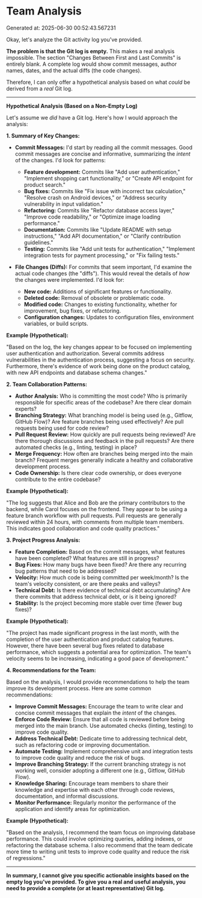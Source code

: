 # Team Analysis
Generated at: 2025-06-30 00:52:43.567231

Okay, let's analyze the Git activity log you've provided.

**The problem is that the Git log is empty.**  This makes a real analysis impossible.  The section "Changes Between First and Last Commits" is entirely blank.  A complete log would show commit messages, author names, dates, and the actual diffs (the code changes).

Therefore, I can only offer a hypothetical analysis based on what *could* be derived from a *real* Git log.
***
**Hypothetical Analysis (Based on a Non-Empty Log)**

Let's assume we *did* have a Git log.  Here's how I would approach the analysis:

**1. Summary of Key Changes:**

*   **Commit Messages:** I'd start by reading all the commit messages.  Good commit messages are concise and informative, summarizing the *intent* of the changes.  I'd look for patterns:
    *   **Feature development:**  Commits like "Add user authentication," "Implement shopping cart functionality," or "Create API endpoint for product search."
    *   **Bug fixes:** Commits like "Fix issue with incorrect tax calculation," "Resolve crash on Android devices," or "Address security vulnerability in input validation."
    *   **Refactoring:** Commits like "Refactor database access layer," "Improve code readability," or "Optimize image loading performance."
    *   **Documentation:** Commits like "Update README with setup instructions," "Add API documentation," or "Clarify contribution guidelines."
    *   **Testing:** Commits like "Add unit tests for authentication," "Implement integration tests for payment processing," or "Fix failing tests."

*   **File Changes (Diffs):**  For commits that seem important, I'd examine the actual code changes (the "diffs"). This would reveal the details of *how* the changes were implemented.  I'd look for:
    *   **New code:**  Additions of significant features or functionality.
    *   **Deleted code:** Removal of obsolete or problematic code.
    *   **Modified code:** Changes to existing functionality, whether for improvement, bug fixes, or refactoring.
    *   **Configuration changes:** Updates to configuration files, environment variables, or build scripts.

**Example (Hypothetical):**

"Based on the log, the key changes appear to be focused on implementing user authentication and authorization.  Several commits address vulnerabilities in the authentication process, suggesting a focus on security.  Furthermore, there's evidence of work being done on the product catalog, with new API endpoints and database schema changes."

**2. Team Collaboration Patterns:**

*   **Author Analysis:**  Who is committing the most code?  Who is primarily responsible for specific areas of the codebase?  Are there clear domain experts?
*   **Branching Strategy:**  What branching model is being used (e.g., Gitflow, GitHub Flow)?  Are feature branches being used effectively?  Are pull requests being used for code review?
*   **Pull Request Review:**  How quickly are pull requests being reviewed?  Are there thorough discussions and feedback in the pull requests?  Are there automated checks (e.g., linting, testing) in place?
*   **Merge Frequency:**  How often are branches being merged into the main branch? Frequent merges generally indicate a healthy and collaborative development process.
*   **Code Ownership:** Is there clear code ownership, or does everyone contribute to the entire codebase?

**Example (Hypothetical):**

"The log suggests that Alice and Bob are the primary contributors to the backend, while Carol focuses on the frontend.  They appear to be using a feature branch workflow with pull requests. Pull requests are generally reviewed within 24 hours, with comments from multiple team members. This indicates good collaboration and code quality practices."

**3. Project Progress Analysis:**

*   **Feature Completion:**  Based on the commit messages, what features have been completed?  What features are still in progress?
*   **Bug Fixes:** How many bugs have been fixed?  Are there any recurring bug patterns that need to be addressed?
*   **Velocity:** How much code is being committed per week/month?  Is the team's velocity consistent, or are there peaks and valleys?
*   **Technical Debt:**  Is there evidence of technical debt accumulating?  Are there commits that address technical debt, or is it being ignored?
*   **Stability:** Is the project becoming more stable over time (fewer bug fixes)?

**Example (Hypothetical):**

"The project has made significant progress in the last month, with the completion of the user authentication and product catalog features. However, there have been several bug fixes related to database performance, which suggests a potential area for optimization.  The team's velocity seems to be increasing, indicating a good pace of development."

**4. Recommendations for the Team:**

Based on the analysis, I would provide recommendations to help the team improve its development process.  Here are some common recommendations:

*   **Improve Commit Messages:**  Encourage the team to write clear and concise commit messages that explain the *intent* of the changes.
*   **Enforce Code Review:**  Ensure that all code is reviewed before being merged into the main branch.  Use automated checks (linting, testing) to improve code quality.
*   **Address Technical Debt:**  Dedicate time to addressing technical debt, such as refactoring code or improving documentation.
*   **Automate Testing:**  Implement comprehensive unit and integration tests to improve code quality and reduce the risk of bugs.
*   **Improve Branching Strategy:**  If the current branching strategy is not working well, consider adopting a different one (e.g., Gitflow, GitHub Flow).
*   **Knowledge Sharing:** Encourage team members to share their knowledge and expertise with each other through code reviews, documentation, and informal discussions.
*   **Monitor Performance:** Regularly monitor the performance of the application and identify areas for optimization.

**Example (Hypothetical):**

"Based on the analysis, I recommend the team focus on improving database performance. This could involve optimizing queries, adding indexes, or refactoring the database schema. I also recommend that the team dedicate more time to writing unit tests to improve code quality and reduce the risk of regressions."

***
**In summary, I cannot give you specific actionable insights based on the empty log you've provided. To give you a real and useful analysis, you need to provide a complete (or at least representative) Git log.**
